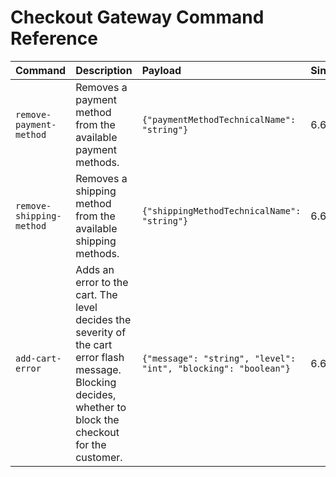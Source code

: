 # Checkout Gateway Command Reference

| Command                  | Description                                                                                                                                                  | Payload                                                        | Since   |
|:-------------------------|:-------------------------------------------------------------------------------------------------------------------------------------------------------------|:---------------------------------------------------------------|:--------|
| `remove-payment-method`  | Removes a payment method from the available payment methods.                                                                                                 | `{"paymentMethodTechnicalName": "string"}`                     | 6.6.3.0 |
| `remove-shipping-method` | Removes a shipping method from the available shipping methods.                                                                                               | `{"shippingMethodTechnicalName": "string"}`                    | 6.6.3.0 |
| `add-cart-error`         | Adds an error to the cart. The level decides the severity of the cart error flash message. Blocking decides, whether to block the checkout for the customer. | `{"message": "string", "level": "int", "blocking": "boolean"}` | 6.6.3.0 |
